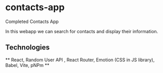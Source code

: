 # contacts-app

Completed Contacts App

In this webapp we can search for contacts and display their information.

## Technologies

** React, Random User API , React Router, Emotion (CSS in JS library), Babel, Vite, pNPm **
